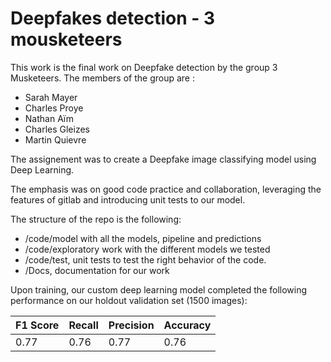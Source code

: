 # Deepfakes detection - 3 mousketeers

This work is the final work on Deepfake detection by the group 3 Musketeers.
The members of the group are :
- Sarah Mayer
- Charles Proye
- Nathan Aïm
- Charles Gleizes
- Martin Quievre

The assignement was to create a Deepfake image classifying model using Deep Learning. 

The emphasis was on good code practice and collaboration, leveraging the features of gitlab and 
introducing unit tests to our model.

The structure of the repo is the following:
- /code/model with all the models, pipeline and predictions 
- /code/exploratory work with the different models we tested
- /code/test, unit tests to test the right behavior of the code.
- /Docs, documentation for our work

Upon training, our custom deep learning model completed the following performance on our holdout validation set (1500 images):

| F1 Score | Recall | Precision | Accuracy |
|---|---|---|---|
| 0.77 | 0.76 | 0.77 | 0.76 |
